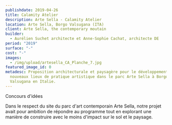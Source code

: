 ```yaml
---
publishdate: 2019-04-26
title: Calamity Atelier
description: Arte Sella - Calamity Atelier
location: Arte Sella, Borgo Valsugana (ITA)
client: Arte Sella, the contemporary moutain
builder:
  - Aurélien Suchet architecte et Anne-Sophie Cachat, architecte DE
period: "2019"
surface: "-"
cost: "-"
images:
  - /img/upload/artesella_CA_Planche_7.jpg
featured_image_id: 0
metadesc: Proposition architecturale et paysagère pour le développement de
  nouveaux lieux de pratique artistique dans le parc Arte Sella à Borgo
  Valsugana en Italie.
---
```


Concours d'idées

Dans le respect du site du parc d'art contemporain Arte Sella, notre projet avait pour ambition de répondre au programme tout en explorant une manière de construire avec le moins d'impact sur le sol et le paysage.

